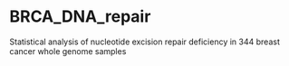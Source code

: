 # BRCA_DNA_repair
Statistical analysis of nucleotide excision repair deficiency in 344 breast cancer whole genome samples

